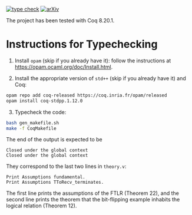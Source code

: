 [![type check](https://github.com/balzers/LAgnoLR/actions/workflows/build.yml/badge.svg)](https://github.com/balzers/LAgnoLR/actions/workflows/build.yml)
[![arXiv](https://img.shields.io/badge/arXiv-2506.10026-b31b1b.svg)](https://arxiv.org/abs/2506.10026)

The project has been tested with Coq 8.20.1.

# Instructions for Typechecking

1. Install `opam` (skip if you already have it): follow the instructions at <https://opam.ocaml.org/doc/Install.html>.

2. Install the appropriate version of `std++` (skip if you already have it) and Coq:

```bash
opam repo add coq-released https://coq.inria.fr/opam/released
opam install coq-stdpp.1.12.0
```

3. Typecheck the code:

```bash
bash gen_makefile.sh
make -f CoqMakefile
```

The end of the output is expected to be

```
Closed under the global context
Closed under the global context
```

They correspond to the last two lines in `theory.v`:

```coq
Print Assumptions fundamental.
Print Assumptions TToRecv_terminates.
```

The first line prints the assumptions of the FTLR (Theorem 22), and the second line prints
the theorem that the bit-flipping example inhabits the logical relation (Theorem 12).
